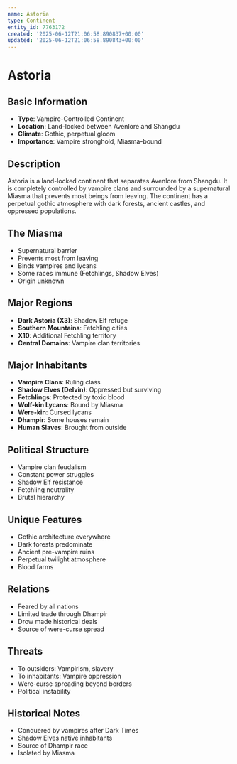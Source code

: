 ```yaml
---
name: Astoria
type: Continent
entity_id: 7763172
created: '2025-06-12T21:06:58.890837+00:00'
updated: '2025-06-12T21:06:58.890843+00:00'
---
```


# Astoria

## Basic Information
- **Type**: Vampire-Controlled Continent
- **Location**: Land-locked between Avenlore and Shangdu
- **Climate**: Gothic, perpetual gloom
- **Importance**: Vampire stronghold, Miasma-bound

## Description
Astoria is a land-locked continent that separates Avenlore from Shangdu. It is completely controlled by vampire clans and surrounded by a supernatural Miasma that prevents most beings from leaving. The continent has a perpetual gothic atmosphere with dark forests, ancient castles, and oppressed populations.

## The Miasma
- Supernatural barrier
- Prevents most from leaving
- Binds vampires and lycans
- Some races immune (Fetchlings, Shadow Elves)
- Origin unknown

## Major Regions
- **Dark Astoria (X3)**: Shadow Elf refuge
- **Southern Mountains**: Fetchling cities
- **X10**: Additional Fetchling territory
- **Central Domains**: Vampire clan territories

## Major Inhabitants
- **Vampire Clans**: Ruling class
- **Shadow Elves (Delvin)**: Oppressed but surviving
- **Fetchlings**: Protected by toxic blood
- **Wolf-kin Lycans**: Bound by Miasma
- **Were-kin**: Cursed lycans
- **Dhampir**: Some houses remain
- **Human Slaves**: Brought from outside

## Political Structure
- Vampire clan feudalism
- Constant power struggles
- Shadow Elf resistance
- Fetchling neutrality
- Brutal hierarchy

## Unique Features
- Gothic architecture everywhere
- Dark forests predominate
- Ancient pre-vampire ruins
- Perpetual twilight atmosphere
- Blood farms

## Relations
- Feared by all nations
- Limited trade through Dhampir
- Drow made historical deals
- Source of were-curse spread

## Threats
- To outsiders: Vampirism, slavery
- To inhabitants: Vampire oppression
- Were-curse spreading beyond borders
- Political instability

## Historical Notes
- Conquered by vampires after Dark Times
- Shadow Elves native inhabitants
- Source of Dhampir race
- Isolated by Miasma